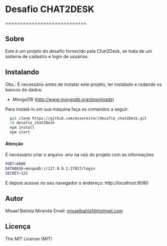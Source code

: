 # Desafio CHAT2DESK
============================
## Sobre
Este é um projeto do desafio fornecido pela Chat2Desk, se trata de um sistema de cadastro e login de usuários.

## Instalando

Obs.: É necessário antes de instalar este projeto, ter instalado e rodando os bancos de dados: 
* MongoDB (http://www.mongodb.org/downloads)

Para instalá-lo em sua máquina faça os comandos a seguir:

``` bash
  git clone https://github.com/misereitor/desafio_chat2Desk.git
  cd desafio_chat2Desk
  npm install
  npm start
```

#### Atenção

É necessário criar o arquivo .env na raiz do projeto com as informações
 ``` bash
PORT=8080
DATABASE=mongodb://127.0.0.1:27017/login
SECRET=123
``` 


E depois acesse no seu navegador o endereço: http://localhost:8080

## Autor
Misael Batista Miranda 
Email: <misaelbahia1@hotmail.com>

## Licença

The MIT License (MIT)